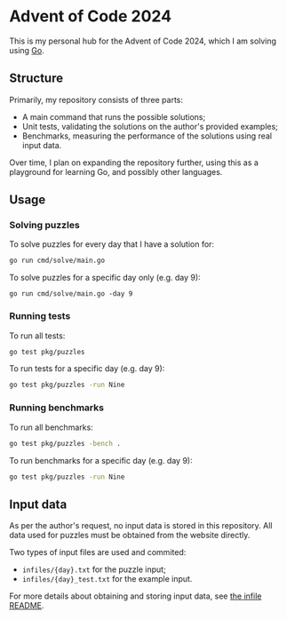 # Advent of Code 2024 

This is my personal hub for the Advent of Code 2024, which I am solving using [Go](https://golang.org/).

## Structure

Primarily, my repository consists of three parts:

- A main command that runs the possible solutions;
- Unit tests, validating the solutions on the author's provided examples;
- Benchmarks, measuring the performance of the solutions using real input data.

Over time, I plan on expanding the repository further, using this as a playground for learning Go, and possibly other languages.

## Usage

### Solving puzzles

To solve puzzles for every day that I have a solution for:

```bash
go run cmd/solve/main.go
```

To solve puzzles for a specific day only (e.g. day 9):

```bash'
go run cmd/solve/main.go -day 9
```

### Running tests

To run all tests:

```bash
go test pkg/puzzles
```

To run tests for a specific day (e.g. day 9):

```bash
go test pkg/puzzles -run Nine
```

### Running benchmarks

To run all benchmarks:

```bash
go test pkg/puzzles -bench .
```

To run benchmarks for a specific day (e.g. day 9):

```bash
go test pkg/puzzles -run Nine
```

## Input data

As per the author's request, no input data is stored in this repository. All data used for puzzles must be obtained from the website directly.

Two types of input files are used and commited:

- `infiles/{day}.txt` for the puzzle input;
- `infiles/{day}_test.txt` for the example input.

For more details about obtaining and storing input data, see [the infile README](infiles/README.md).
